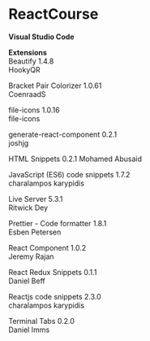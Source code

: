 # ReactCourse

<b>Visual Studio Code</b><br>

<b>Extensions</b> <br>
Beautify  1.4.8<br>
  HookyQR
  
Bracket Pair Colorizer  1.0.61<br>
  CoenraadS
  
file-icons  1.0.16<br>
  file-icons
  
generate-react-component  0.2.1<br>
  joshjg
  
HTML Snippets 0.2.1
  Mohamed Abusaid
  
JavaScript (ES6) code snippets  1.7.2<br>
  charalampos karypidis

Live Server 5.3.1<br>
  Ritwick Dey

Prettier - Code formatter 1.8.1<br>
  Esben Petersen
  
React Component 1.0.2<br>
  Jeremy Rajan
  
React Redux Snippets  0.1.1<br>
  Daniel Beff
  
Reactjs code snippets 2.3.0<br>
  charalampos karypidis
  
Terminal Tabs 0.2.0<br>
  Daniel Imms
